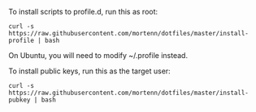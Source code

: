 To install scripts to profile.d, run this as root:

	curl -s https://raw.githubusercontent.com/mortenn/dotfiles/master/install-profile | bash

On Ubuntu, you will need to modify ~/.profile instead.

To install public keys, run this as the target user:

	curl -s https://raw.githubusercontent.com/mortenn/dotfiles/master/install-pubkey | bash
